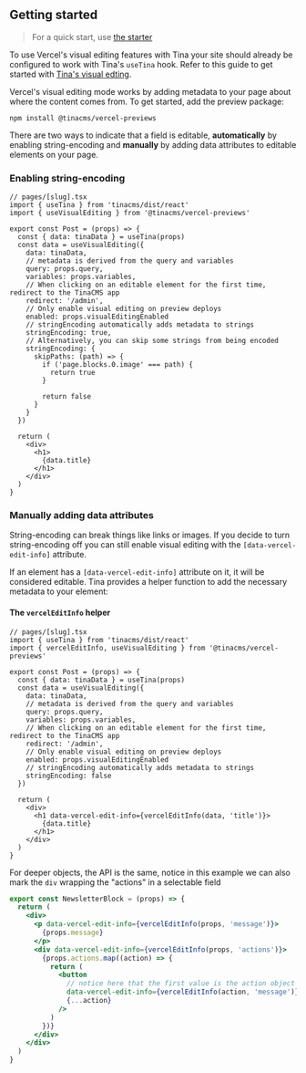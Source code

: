 ## Getting started

> For a quick start, use [the starter](https://github.com/tinacms/vercel-edit-demo)

To use Vercel's visual editing features with Tina your site should already be configured to work with Tina's `useTina` hook. Refer to this guide to get started with [Tina's visual edting](https://tina.io/docs/contextual-editing/overview/).

Vercel's visual editing mode works by adding metadata to your page about where the content comes from. To get started, add the preview package:

```
npm install @tinacms/vercel-previews
```

There are two ways to indicate that a field is editable, **automatically** by enabling string-encoding and **manually** by adding data attributes to editable elements on your page.

### Enabling string-encoding

```tsx
// pages/[slug].tsx
import { useTina } from 'tinacms/dist/react'
import { useVisualEditing } from '@tinacms/vercel-previews'

export const Post = (props) => {
  const { data: tinaData } = useTina(props)
  const data = useVisualEditing({
    data: tinaData,
    // metadata is derived from the query and variables
    query: props.query,
    variables: props.variables,
    // When clicking on an editable element for the first time, redirect to the TinaCMS app
    redirect: '/admin',
    // Only enable visual editing on preview deploys
    enabled: props.visualEditingEnabled
    // stringEncoding automatically adds metadata to strings
    stringEncoding: true,
    // Alternatively, you can skip some strings from being encoded
    stringEncoding: {
      skipPaths: (path) => {
        if ('page.blocks.0.image' === path) {
          return true
        }

        return false
      }
    }
  })

  return (
    <div>
      <h1>
        {data.title}
      </h1>
    </div>
  )
}
```

### Manually adding data attributes

String-encoding can break things like links or images. If you decide to turn string-encoding off you can still enable
visual editing with the `[data-vercel-edit-info]` attribute.

If an element has a `[data-vercel-edit-info]` attribute on it, it will be considered editable.
Tina provides a helper function to add the necessary metadata to your element:

#### The `vercelEditInfo` helper

```tsx
// pages/[slug].tsx
import { useTina } from 'tinacms/dist/react'
import { vercelEditInfo, useVisualEditing } from '@tinacms/vercel-previews'

export const Post = (props) => {
  const { data: tinaData } = useTina(props)
  const data = useVisualEditing({
    data: tinaData,
    // metadata is derived from the query and variables
    query: props.query,
    variables: props.variables,
    // When clicking on an editable element for the first time, redirect to the TinaCMS app
    redirect: '/admin',
    // Only enable visual editing on preview deploys
    enabled: props.visualEditingEnabled
    // stringEncoding automatically adds metadata to strings
    stringEncoding: false
  })

  return (
    <div>
      <h1 data-vercel-edit-info={vercelEditInfo(data, 'title')}>
        {data.title}
      </h1>
    </div>
  )
}
```

For deeper objects, the API is the same, notice in this example we can also mark the
`div` wrapping the "actions" in a selectable field

```jsx
export const NewsletterBlock = (props) => {
  return (
    <div>
      <p data-vercel-edit-info={vercelEditInfo(props, 'message')}>
        {props.message}
      </p>
      <div data-vercel-edit-info={vercelEditInfo(props, 'actions')}>
        {props.actions.map((action) => {
          return (
            <button
              // notice here that the first value is the action object
              data-vercel-edit-info={vercelEditInfo(action, 'message')}
              {...action}
            />
          )
        })}
      </div>
    </div>
  )
}
```
